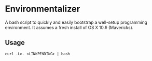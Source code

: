 # Environmentalizer

A bash script to quickly and easily bootstrap a well-setup programming
environment. It assumes a fresh install of OS X 10.9 (Mavericks).

## Usage

`curl -Lo- <LINKPENDING> | bash`
